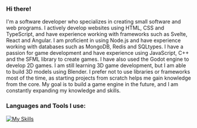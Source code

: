 
### Hi there!
I'm a software developer who specializes in creating small software and web programs. I actively develop websites using HTML, CSS and TypeScript, and have experience working with frameworks such as Svelte, React and Angular. I am proficient in using Node.js and have experience working with databases such as MongoDB, Redis and SQLtypes. I have a passion for game development and have experience using JavaScript, C++ and the SFML library to create games. I have also used the Godot engine to develop 2D games. I am still learning 3D game development, but I am able to build 3D models using Blender. I prefer not to use libraries or frameworks most of the time, as starting projects from scratch helps me gain knowledge from the core. My goal is to build a game engine in the future, and I am constantly expanding my knowledge and skills.


### Languages and Tools I use:
[![My Skills](https://skills.thijs.gg/icons?i=ts,js,svelte,nodejs,python,cs,cpp,java,kotlin,lua,swift,go,rust,redis,mongodb,firebase,mysql,sqlite,vscode,visualstudio,bash)](https://skills.thijs.gg)

